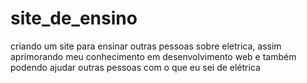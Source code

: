 # site_de_ensino
criando um site para ensinar outras pessoas sobre eletrica, assim aprimorando meu conhecimento em desenvolvimento web e também podendo ajudar outras pessoas com o que eu sei de elétrica
